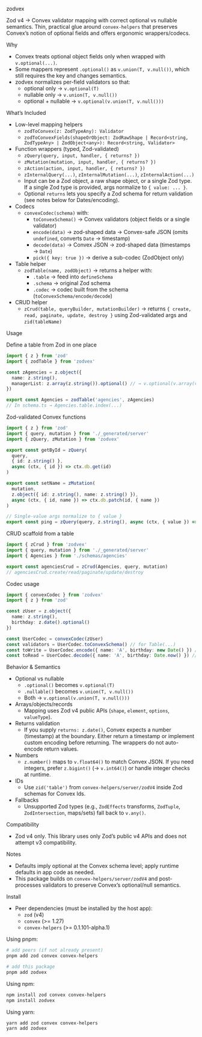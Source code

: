 zodvex

Zod v4 → Convex validator mapping with correct optional vs nullable semantics. Thin, practical glue around `convex-helpers` that preserves Convex’s notion of optional fields and offers ergonomic wrappers/codecs.

Why

- Convex treats optional object fields only when wrapped with `v.optional(...)`.
- Some mappers represent `.optional()` as `v.union(T, v.null())`, which still requires the key and changes semantics.
- zodvex normalizes per-field validators so that:
  - optional only → `v.optional(T)`
  - nullable only → `v.union(T, v.null())`
  - optional + nullable → `v.optional(v.union(T, v.null()))`

What’s Included

- Low-level mapping helpers
  - `zodToConvex(z: ZodTypeAny): Validator`
  - `zodToConvexFields(shapeOrObject: ZodRawShape | Record<string, ZodTypeAny> | ZodObject<any>): Record<string, Validator>`
- Function wrappers (typed, Zod-validated)
  - `zQuery(query, input, handler, { returns? })`
  - `zMutation(mutation, input, handler, { returns? })`
  - `zAction(action, input, handler, { returns? })`
  - `zInternalQuery(...)`, `zInternalMutation(...)`, `zInternalAction(...)`
  - Input can be a Zod object, a raw shape object, or a single Zod type. If a single Zod type is provided, args normalize to `{ value: ... }`.
  - Optional `returns` lets you specify a Zod schema for return validation (see notes below for Dates/encoding).
- Codecs
  - `convexCodec(schema)` with:
    - `toConvexSchema()` → Convex validators (object fields or a single validator)
    - `encode(data)` → zod-shaped data → Convex-safe JSON (omits `undefined`, converts `Date` → timestamp)
    - `decode(data)` → Convex JSON → zod-shaped data (timestamps → `Date`)
    - `pick({ key: true })` → derive a sub-codec (ZodObject only)
- Table helper
  - `zodTable(name, zodObject)` → returns a helper with:
    - `.table` → feed into `defineSchema`
    - `.schema` → original Zod schema
    - `.codec` → codec built from the schema (`toConvexSchema/encode/decode`)
- CRUD helper
  - `zCrud(table, queryBuilder, mutationBuilder)` → returns `{ create, read, paginate, update, destroy }` using Zod-validated args and `zid(tableName)`

Usage

Define a table from Zod in one place

```ts
import { z } from 'zod'
import { zodTable } from 'zodvex'

const zAgencies = z.object({
  name: z.string(),
  managerList: z.array(z.string()).optional() // → v.optional(v.array(v.string()))
})

export const Agencies = zodTable('agencies', zAgencies)
// In schema.ts → Agencies.table.index(...)
```

Zod-validated Convex functions

```ts
import { z } from 'zod'
import { query, mutation } from './_generated/server'
import { zQuery, zMutation } from 'zodvex'

export const getById = zQuery(
  query,
  { id: z.string() },
  async (ctx, { id }) => ctx.db.get(id)
)

export const setName = zMutation(
  mutation,
  z.object({ id: z.string(), name: z.string() }),
  async (ctx, { id, name }) => ctx.db.patch(id, { name })
)

// Single-value args normalize to { value }
export const ping = zQuery(query, z.string(), async (ctx, { value }) => value)
```

CRUD scaffold from a table

```ts
import { zCrud } from 'zodvex'
import { query, mutation } from './_generated/server'
import { Agencies } from './schemas/agencies'

export const agenciesCrud = zCrud(Agencies, query, mutation)
// agenciesCrud.create/read/paginate/update/destroy
```

Codec usage

```ts
import { convexCodec } from 'zodvex'
import { z } from 'zod'

const zUser = z.object({
  name: z.string(),
  birthday: z.date().optional()
})

const UserCodec = convexCodec(zUser)
const validators = UserCodec.toConvexSchema() // for Table(...)
const toWrite = UserCodec.encode({ name: 'A', birthday: new Date() }) // Date → timestamp
const toRead = UserCodec.decode({ name: 'A', birthday: Date.now() }) // timestamp → Date
```

Behavior & Semantics

- Optional vs nullable
  - `.optional()` becomes `v.optional(T)`
  - `.nullable()` becomes `v.union(T, v.null())`
  - Both → `v.optional(v.union(T, v.null()))`
- Arrays/objects/records
  - Mapping uses Zod v4 public APIs (`shape`, `element`, `options`, `valueType`).
- Returns validation
  - If you supply `returns: z.date()`, Convex expects a number (timestamp) at the boundary. Either return a timestamp or implement custom encoding before returning. The wrappers do not auto-encode return values.
- Numbers
  - `z.number()` maps to `v.float64()` to match Convex JSON. If you need integers, prefer `z.bigint()` (→ `v.int64()`) or handle integer checks at runtime.
- IDs
  - Use `zid('table')` from `convex-helpers/server/zodV4` inside Zod schemas for Convex Ids.
- Fallbacks
  - Unsupported Zod types (e.g., `ZodEffects` transforms, `ZodTuple`, `ZodIntersection`, maps/sets) fall back to `v.any()`.

Compatibility

- Zod v4 only. This library uses only Zod’s public v4 APIs and does not attempt v3 compatibility.

Notes

- Defaults imply optional at the Convex schema level; apply runtime defaults in app code as needed.
- This package builds on `convex-helpers/server/zodV4` and post-processes validators to preserve Convex’s optional/null semantics.

Install

- Peer dependencies (must be installed by the host app):
  - `zod` (v4)
  - `convex` (>= 1.27)
  - `convex-helpers` (>= 0.1.101-alpha.1)

Using pnpm:

```bash
# add peers (if not already present)
pnpm add zod convex convex-helpers

# add this package
pnpm add zodvex
```

Using npm:

```bash
npm install zod convex convex-helpers
npm install zodvex
```

Using yarn:

```bash
yarn add zod convex convex-helpers
yarn add zodvex
```
